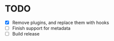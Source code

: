 # TODO

  - [x] Remove plugins, and replace them with hooks
  - [ ] Finish support for metadata
  - [ ] Build release
